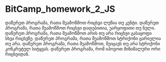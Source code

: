 # BitCamp_homework_2_JS
დაწერეთ პროგრამა, რათა შეამოწმოთ რიცხვი ლუწია თუ კენტი.
დაწერეთ პროგრამა, რათა შეამოწმოთ რიცხვი დადებითია, უარყოფითი თუ ნული.
დაწერეთ პროგრამა, რათა შეამოწმოთ არის თუ არა რიცხვი გასაყოფი სხვა რიცხვზე.
დაწერეთ პროგრამა, რათა შეამოწმოთ სტრიქონი ცარიელია თუ არა.
დაწერეთ პროგრამა, რათა შეამოწმოთ, შეიცავს თუ არა სტრიქონი კონკრეტულ სიტყვას.
დაწერეთ პროგრამა, რომ იპოვოთ მინიმალური ორი რიცხვიდან.
